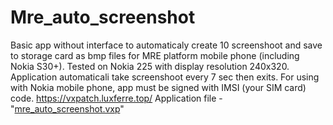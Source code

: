 # Mre_auto_screenshot
Basic app without interface to automaticaly create 10 screenshoot and save to storage card as bmp files for MRE platform mobile phone (including Nokia S30+). Tested on Nokia 225 with display resolution 240x320. Application automaticali take screenshoot every 7 sec then exits. For using with Nokia mobile phone, app must be signed with IMSI (your SIM card) code. https://vxpatch.luxferre.top/ 
Application file - "[mre_auto_screenshot.vxp](https://github.com/RDZDX/mre_auto_screenshot/blob/main/mre_auto_screenshot.vxp?raw=true)"
